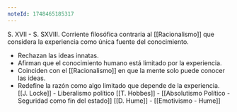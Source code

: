 ```yaml
---
noteId: 1748465185317
---
```


S. XVII - S. SXVIII. Corriente filosófica contraria al [[Racionalismo]] que considera la experiencia como única fuente del conocimiento.

- Rechazan las ideas innatas.
- Afirman que el conocimiento humano está limitado por la experiencia.
- Coinciden con el [[Racionalismo]] en que la mente solo puede conocer las ideas.
- Redefine la razón como algo limitado que depende de la experiencia.
[[J. Locke]] - Liberalismo político
[[T. Hobbes]] - [[Absolutismo Político - Seguridad como fin del estado]]
[[D. Hume]] - [[Emotivismo - Hume]]

